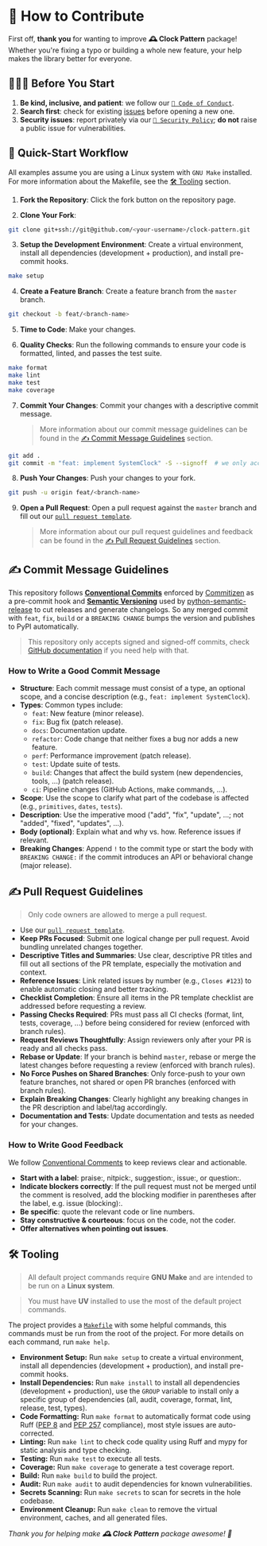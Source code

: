 # 🤝 How to Contribute

First off, **thank you** for wanting to improve **🕰️ Clock Pattern** package! Whether you're fixing a typo or building a whole new feature, your help makes the library better for everyone.

## 🏃🏻‍➡️ Before You Start

1. **Be kind, inclusive, and patient**: we follow our [`🧭 Code of Conduct`](https://github.com/adriamontoto/clock-pattern/blob/master/.github/CODE_OF_CONDUCT.md).
2. **Search first**: check for existing [issues](https://github.com/adriamontoto/clock-pattern/issues) before opening a new one.
3. **Security issues**: report privately via our [`🔐 Security Policy`](https://github.com/adriamontoto/clock-pattern/blob/master/.github/SECURITY.md); **do not** raise a public issue for vulnerabilities.

## 🚀 Quick-Start Workflow

All examples assume you are using a Linux system with `GNU Make` installed. For more information about the Makefile, see the [🛠️ Tooling](#tooling) section.

1. **Fork the Repository**: Click the fork button on the repository page.

2. **Clone Your Fork**:

```bash
git clone git+ssh://git@github.com/<your-username>/clock-pattern.git
```

3. **Setup the Development Environment**: Create a virtual environment, install all dependencies (development + production), and install pre-commit hooks.

```bash
make setup
```

4. **Create a Feature Branch**: Create a feature branch from the `master` branch.

```bash
git checkout -b feat/<branch-name>
```

5. **Time to Code**: Make your changes.

6. **Quality Checks**: Run the following commands to ensure your code is formatted, linted, and passes the test suite.

```bash
make format
make lint
make test
make coverage
```

7. **Commit Your Changes**: Commit your changes with a descriptive commit message.
   > More information about our commit message guidelines can be found in the [✍️ Commit Message Guidelines](#commit-message-guidelines) section.

```bash
git add .
git commit -m "feat: implement SystemClock" -S --signoff  # we only accept signed and signed-off commits
```

8. **Push Your Changes**: Push your changes to your fork.

```bash
git push -u origin feat/<branch-name>
```

9. **Open a Pull Request**: Open a pull request against the `master` branch and fill out our [`pull request template`](https://github.com/adriamontoto/clock-pattern/blob/master/.github/pull_request_template.md).
   > More information about our pull request guidelines and feedback can be found in the [✍️ Pull Request Guidelines](#pull-request-guidelines) section.

<a name="commit-message-guidelines"></a>

## ✍️ Commit Message Guidelines

This repository follows **[Conventional Commits](https://www.conventionalcommits.org)** enforced by [Commitizen](https://commitizen-tools.github.io) as a pre-commit hook and **[Semantic Versioning](https://semver.org)** used by [python-semantic-release](https://python-semantic-release.readthedocs.io) to cut releases and generate changelogs. So any merged commit with `feat`, `fix`, `build` or a `BREAKING CHANGE` bumps the version and publishes to PyPI automatically.

> This repository only accepts signed and signed-off commits, check [GitHub documentation](https://docs.github.com/en/authentication/managing-commit-signature-verification/signing-commits) if you need help with that.

### How to Write a Good Commit Message

- **Structure**: Each commit message must consist of a type, an optional scope, and a concise description (e.g., `feat: implement SystemClock`).
- **Types**: Common types include:
  - `feat`: New feature (minor release).
  - `fix`: Bug fix (patch release).
  - `docs`: Documentation update.
  - `refactor`: Code change that neither fixes a bug nor adds a new feature.
  - `perf`: Performance improvement (patch release).
  - `test`: Update suite of tests.
  - `build`: Changes that affect the build system (new dependencies, tools, ...) (patch release).
  - `ci`: Pipeline changes (GitHub Actions, make commands, ...).
- **Scope**: Use the scope to clarify what part of the codebase is affected (e.g., `primitives`, `dates`, `tests`).
- **Description**: Use the imperative mood ("add", "fix", "update", ...; not "added", "fixed", "updates", ...).
- **Body (optional)**: Explain what and why vs. how. Reference issues if relevant.
- **Breaking Changes**: Append `!` to the commit type or start the body with `BREAKING CHANGE:` if the commit introduces an API or behavioral change (major release).

<a name="pull-request-guidelines"></a>

## ✍️ Pull Request Guidelines

> Only code owners are allowed to merge a pull request.

- Use our [`pull request template`](https://github.com/adriamontoto/clock-pattern/blob/master/.github/pull_request_template.md).
- **Keep PRs Focused**: Submit one logical change per pull request. Avoid bundling unrelated changes together.
- **Descriptive Titles and Summaries**: Use clear, descriptive PR titles and fill out all sections of the PR template, especially the motivation and context.
- **Reference Issues**: Link related issues by number (e.g., `Closes #123`) to enable automatic closing and better tracking.
- **Checklist Completion**: Ensure all items in the PR template checklist are addressed before requesting a review.
- **Passing Checks Required**: PRs must pass all CI checks (format, lint, tests, coverage, ...) before being considered for review (enforced with branch rules).
- **Request Reviews Thoughtfully**: Assign reviewers only after your PR is ready and all checks pass.
- **Rebase or Update**: If your branch is behind `master`, rebase or merge the latest changes before requesting a review (enforced with branch rules).
- **No Force Pushes on Shared Branches**: Only force-push to your own feature branches, not shared or open PR branches (enforced with branch rules).
- **Explain Breaking Changes**: Clearly highlight any breaking changes in the PR description and label/tag accordingly.
- **Documentation and Tests**: Update documentation and tests as needed for your changes.

### How to Write Good Feedback

We follow [Conventional Comments](https://conventionalcomments.org) to keep reviews clear and actionable.

- **Start with a label**: praise:, nitpick:, suggestion:, issue:, or question:.
- **Indicate blockers correctly**: If the pull request must not be merged until the comment is resolved, add the blocking modifier in parentheses after the label, e.g. issue (blocking):.
- **Be specific**: quote the relevant code or line numbers.
- **Stay constructive & courteous**: focus on the code, not the coder.
- **Offer alternatives when pointing out issues**.

<a name="tooling"></a>

## 🛠️ Tooling

> All default project commands require **GNU Make** and are intended to be run on a **Linux system**.

> You must have **UV** installed to use the most of the default project commands.

The project provides a [`Makefile`](https://github.com/adriamontoto/clock-pattern/blob/master/Makefile) with some helpful commands, this commands must be run from the root of the project. For more details on each command, run `make help`.

- **Environment Setup:** Run `make setup` to create a virtual environment, install all dependencies (development + production), and install pre-commit hooks.
- **Install Dependencies:** Run `make install` to install all dependencies (development + production), use the `GROUP` variable to install only a specific group of dependencies (all, audit, coverage, format, lint, release, test, types).
- **Code Formatting:** Run `make format` to automatically format code using Ruff ([PEP 8](https://peps.python.org/pep-0008) and [PEP 257](https://peps.python.org/pep-0257) compliance), most style issues are auto-corrected.
- **Linting:** Run `make lint` to check code quality using Ruff and mypy for static analysis and type checking.
- **Testing:** Run `make test` to execute all tests.
- **Coverage:** Run `make coverage` to generate a test coverage report.
- **Build:** Run `make build` to build the project.
- **Audit:** Run `make audit` to audit dependencies for known vulnerabilities.
- **Secrets Scanning:** Run `make secrets` to scan for secrets in the hole codebase.
- **Environment Cleanup:** Run `make clean` to remove the virtual environment, caches, and all generated files.

_Thank you for helping make **🕰️ Clock Pattern** package awesome! 🌟_
